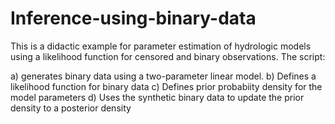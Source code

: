 # Inference-using-binary-data
This is a didactic example for parameter estimation of hydrologic models using a likelihood function for censored and binary observations. The script:

a) generates binary data using a two-parameter linear model.
b) Defines a likelihood function for binary data
c) Defines prior probabiity density for the model parameters
d) Uses the synthetic binary data to update the prior density to a posterior density


